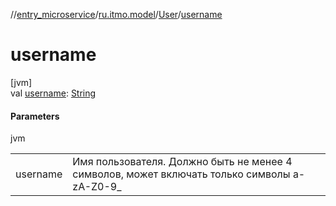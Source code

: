 //[entry_microservice](../../../index.md)/[ru.itmo.model](../index.md)/[User](index.md)/[username](username.md)

# username

[jvm]\
val [username](username.md): [String](https://kotlinlang.org/api/core/kotlin-stdlib/kotlin/-string/index.html)

#### Parameters

jvm

| | |
|---|---|
| username | Имя пользователя. Должно быть не менее 4 символов, может включать только символы a-zA-Z0-9_ |